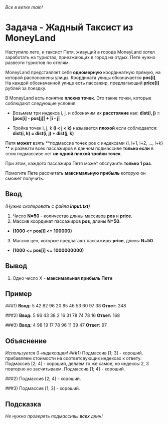 *Все в ветке main!*

# Задача - Жадный Таксист из MoneyLand
Наступило лето, и таксист Петя, живущий в городе MoneyLand хотел заработать на туристах, приезжающих в город на отдых. Пете нужно развезти туристов по отелям.

MoneyLand представляет себя **одномерную** координатную прямую, на которой расположены улицы. Координата улицы обозначается **pos[i]**.
На каждой обозначенной улице есть пассажир, предлагающий **price[i]** рублей за поездку.

В MoneyLand есть понятие **плохих точек**. Это такие точки, которые соблюдают следующие условия:
- Возьмем три индекса i, j, и обозначим их **расстояние** как:
**dist(i, j) = |pos[i] - pos[j]| + |i - j|**

- Тройка точек i, j, k **(i < j < k)** называется **плохой** если соблюдается:
**dist(i, k) = dist(i, j) + dist(j, k)**

Петя **может** взять **подмассив точек pos с индексами {i, i+1, i+2, ..., i+k} ** и развезти всех пассажиров в данном подмассиве **только если** в этом подмассиве нет **ни одной плохой тройки точек**.

При этом, каждого пассажира Петя может обслужить **только 1 раз**.

Помогите Пете рассчитать **максимальную прибыль** которую он сможет получить.

## Ввод
*(Нужно скопировать с файла **input.txt**)*
1) Число **N=50** - количество длины массивов **pos** и **price**.
2) Массив координат пассажиров **pos**, длины **N=50**.
- **(1000 <= pos[i] <= 100000)**
3) Массив цен, которые предлагают пассажиры **price**, длины **N=50**.
- **(1000 <= pos[i] <= 1000000000)**

## Вывод
1) Одно число X - **максимальная прибыль Пети**

## Пример
###1)
**Ввод:**
5
42 82 96 20 85 
46 53 60 97 38
**Ответ:**
248

###2)
**Ввод:**
5
96 43 38 2 16 
31 78 74 78 16
**Ответ:**
168

###3)
**Ввод:**
4
98 19 17 78 
96 11 39 47
**Ответ:**
97

## Объяснение
*Используется 0-индексация!*
###1)
Подмассив [1; 3] - хороший, прибавляем стоимости на соответсвующих индексах к ответу.
Подмассив [2; 4] - хороший, делаем то же самое, но индексы 2, 3 повторно не засчитываем.
Подмассив [1; 4] - хороший.

###2)
Подмассив [2; 4] - хороший.

###3)
Подмассив [1; 3] - хороший.

## Подсказка
*Не нужно проверять подмассивы **всех** длин!*
